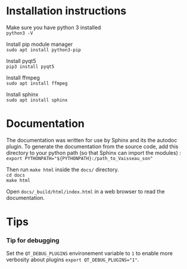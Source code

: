 # Installation instructions

Make sure you have python 3 installed<br/>
`python3 -V`

Install pip module manager<br/>
`sudo apt install python3-pip`

Install pyqt5<br/>
`pip3 install pyqt5`

Install ffmpeg<br/>
`sudo apt install ffmpeg`

Install sphinx<br/>
`sudo apt install sphinx`

# Documentation
The documentation was written for use by Sphinx and its the autodoc plugin. To generate the documentation from the source code, add this directory to your python path (so that Sphinx can import the modules) :<br/>
`export PYTHONPATH="${PYTHONPATH}:/path_to_Vaisseau_son"`

Then run `make html` inside the `docs/` directory.<br/>
`cd docs`<br/>
`make html`

Open `docs/_build/html/index.html` in a web browser to read the documentation.

# Tips
### Tip for debugging
Set the `QT_DEBUG_PLUGINS` environement variable to `1` to enable more verbosity about plugins
`export QT_DEBUG_PLUGINS="1"`.

